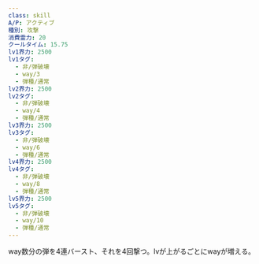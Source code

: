 ```yaml
---
class: skill
A/P: アクティブ
種別: 攻撃
消費霊力: 20
クールタイム: 15.75
lv1界力: 2500
lv1タグ:
  - 非/弾破壊
  - way/3
  - 弾種/通常
lv2界力: 2500
lv2タグ:
  - 非/弾破壊
  - way/4
  - 弾種/通常
lv3界力: 2500
lv3タグ:
  - 非/弾破壊
  - way/6
  - 弾種/通常
lv4界力: 2500
lv4タグ:
  - 非/弾破壊
  - way/8
  - 弾種/通常
lv5界力: 2500
lv5タグ:
  - 非/弾破壊
  - way/10
  - 弾種/通常
---
```

way数分の弾を4連バースト、それを4回撃つ。lvが上がるごとにwayが増える。